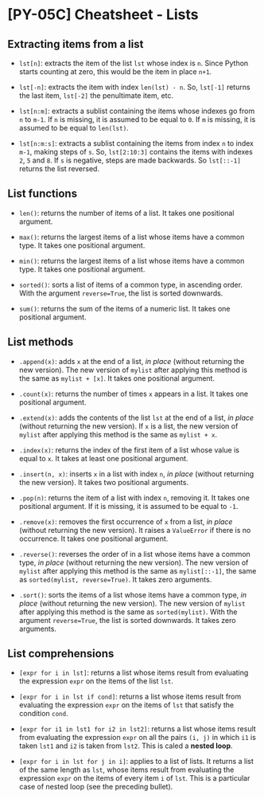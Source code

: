 # [PY-05C] Cheatsheet - Lists

## Extracting items from a list

* `lst[n]`: extracts the item of the list `lst` whose index is `n`. Since Python starts counting at zero, this would be the item in place `n+1`.

* `lst[-n]`: extracts the item with index `len(lst) - n`. So, `lst[-1]` returns the last item, `lst[-2]` the penultimate item, etc.

* `lst[n:m]`: extracts a sublist containing the items whose indexes go from `n` to `m-1`. If `n` is missing, it is assumed to be equal to `0`. If `m` is missing, it is assumed to be equal to `len(lst)`.

* `lst[n:m:s]`: extracts a sublist containing the items from index `n` to index `m-1`, making steps of `s`. So, `lst[2:10:3]` contains the items with indexes `2`, `5` and `8`. If `s` is negative, steps are made backwards. So `lst[::-1]` returns the list reversed.

## List functions 

* `len()`: returns the number of items of a list. It takes one positional argument.

* `max()`: returns the largest items of a list whose items have a common type. It takes one positional argument.

* `min()`: returns the largest items of a list whose items have a common type. It takes one positional argument.

* `sorted()`: sorts a list of items of a common type, in ascending order. With the argument `reverse=True`, the list is sorted downwards.

* `sum()`: returns the sum of the items of a numeric list. It takes one positional argument.

## List methods

* `.append(x)`: adds `x` at the end of a list, *in place* (without returning the new version). The new version of `mylist` after applying this method is the same as `mylist + [x]`. It takes one positional argument.

* `.count(x)`: returns the number of times `x` appears in a list. It takes one positional argument.

* `.extend(x)`: adds the contents of the list `lst` at the end of a list, *in place* (without returning the new version). If `x` is a list, the new version of `mylist` after applying this method is the same as `mylist + x`.

* `.index(x)`: returns the index of the first item of a list whose value is equal to `x`. It takes at least one positional argument.

* `.insert(n, x)`: inserts `x` in a list with index `n`, *in place* (without returning the new version). It takes two positional arguments.

* `.pop(n)`: returns the item of a list with index `n`, removing it. It takes one positional argument. If it is missing, it is assumed to be equal to `-1`.

* `.remove(x)`: removes the first occurrence of `x` from a list, *in place* (without returning the new version). It raises a `ValueError` if there is no occurrence. It takes one positional argument. 

* `.reverse()`: reverses the order of in a list whose items have a common type, *in place* (without returning the new version). The new version of `mylist` after applying this method is the same as `mylist[::-1]`, the same as `sorted(mylist, reverse=True)`. It takes zero arguments.

* `.sort()`: sorts the items of a list whose items have a common type, *in place* (without returning the new version). The new version of `mylist` after applying this method is the same as `sorted(mylist)`. With the argument `reverse=True`, the list is sorted downwards. It takes zero arguments.

## List comprehensions

* `[expr for i in lst]`: returns a list whose items result from evaluating the expression `expr` on the items of the list `lst`.

* `[expr for i in lst if cond]`: returns a list whose items result from evaluating the expression `expr` on the items of `lst` that satisfy the condition `cond`.

* `[expr for i1 in lst1 for i2 in lst2]`: returns a list whose items result from evaluating the expression `expr` on all the pairs `(i, j)` in which `i1` is taken `lst1` and `i2` is taken from `lst2`. This is caled a **nested loop**.

* `[expr for i in lst for j in i]`: applies to a list of lists. It returns a list of the same length as `lst`, whose items result from evaluating the expression `expr` on the items of every item `i` of `lst`. This is a particular case of nested loop (see the preceding bullet).
 
